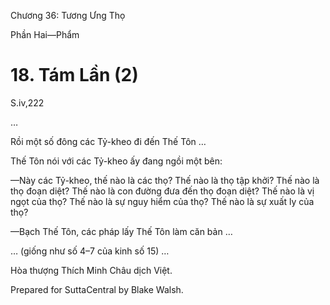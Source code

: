  

Chương 36: Tương Ưng Thọ

Phần Hai—Phẩm

# 18\. Tám Lần (2)

S.iv,222

…

Rồi một số đông các Tỷ-kheo đi đến Thế Tôn …

Thế Tôn nói với các Tỷ-kheo ấy đang ngồi một bên:

—Này các Tỷ-kheo, thế nào là các thọ? Thế nào là thọ tập khởi? Thế nào là thọ đoạn diệt? Thế nào là con đường đưa đến thọ đoạn diệt? Thế nào là vị ngọt của thọ? Thế nào là sự nguy hiểm của thọ? Thế nào là sự xuất ly của thọ?

—Bạch Thế Tôn, các pháp lấy Thế Tôn làm căn bản …

… (giống như số 4–7 của kinh số 15) …

Hòa thượng Thích Minh Châu dịch Việt.

Prepared for SuttaCentral by Blake Walsh.